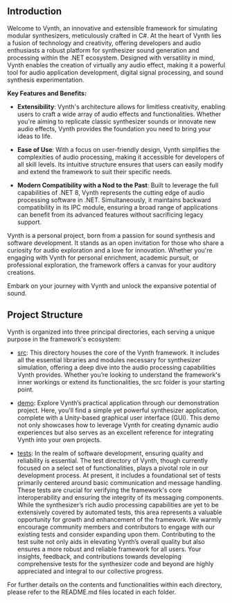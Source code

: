 ## Introduction

Welcome to Vynth, an innovative and extensible framework for simulating modular synthesizers, meticulously crafted in C#.
At the heart of Vynth lies a fusion of technology and creativity, offering developers and audio enthusiasts a robust platform for synthesizer sound generation and processing within the .NET ecosystem.
Designed with versatility in mind, Vynth enables the creation of virtually any audio effect, making it a powerful tool for audio application development, digital signal processing, and sound synthesis experimentation.

**Key Features and Benefits:**

- **Extensibility**: Vynth's architecture allows for limitless creativity, enabling users to craft a wide array of audio effects and functionalities.
Whether you're aiming to replicate classic synthesizer sounds or innovate new audio effects, Vynth provides the foundation you need to bring your ideas to life.


- **Ease of Use**: With a focus on user-friendly design, Vynth simplifies the complexities of audio processing, making it accessible for developers of all skill levels.
Its intuitive structure ensures that users can easily modify and extend the framework to suit their specific needs.


- **Modern Compatibility with a Nod to the Past**: Built to leverage the full capabilities of .NET 8, Vynth represents the cutting edge of audio processing software in .NET.
Simultaneously, it maintains backward compatibility in its IPC module, ensuring a broad range of applications can benefit from its advanced features without sacrificing legacy support.

Vynth is a personal project, born from a passion for sound synthesis and software development.
It stands as an open invitation for those who share a curiosity for audio exploration and a love for innovation.
Whether you're engaging with Vynth for personal enrichment, academic pursuit, or professional exploration, the framework offers a canvas for your auditory creations.

Embark on your journey with Vynth and unlock the expansive potential of sound.

## Project Structure

Vynth is organized into three principal directories, each serving a unique purpose in the framework's ecosystem:

- [src](./src): This directory houses the core of the Vynth framework.
It includes all the essential libraries and modules necessary for synthesizer simulation, offering a deep dive into the audio processing capabilities Vynth provides.
Whether you’re looking to understand the framework's inner workings or extend its functionalities, the src folder is your starting point.


- [demo](./demo): Explore Vynth’s practical application through our demonstration project.
Here, you'll find a simple yet powerful synthesizer application, complete with a Unity-based graphical user interface (GUI).
This demo not only showcases how to leverage Vynth for creating dynamic audio experiences but also serves as an excellent reference for integrating Vynth into your own projects.


- [tests](./tests): In the realm of software development, ensuring quality and reliability is essential.
The test directory of Vynth, though currently focused on a select set of functionalities, plays a pivotal role in our development process. 
At present, it includes a foundational set of tests primarily centered around basic communication and message handling.
These tests are crucial for verifying the framework's core interoperability and ensuring the integrity of its messaging components.
While the synthesizer’s rich audio processing capabilities are yet to be extensively covered by automated tests, this area represents a valuable opportunity for growth and enhancement of the framework.
We warmly encourage community members and contributors to engage with our existing tests and consider expanding upon them.
Contributing to the test suite not only aids in elevating Vynth’s overall quality but also ensures a more robust and reliable framework for all users.
Your insights, feedback, and contributions towards developing comprehensive tests for the synthesizer code and beyond are highly appreciated and integral to our collective progress.

For further details on the contents and functionalities within each directory, please refer to the README.md files located in each folder.